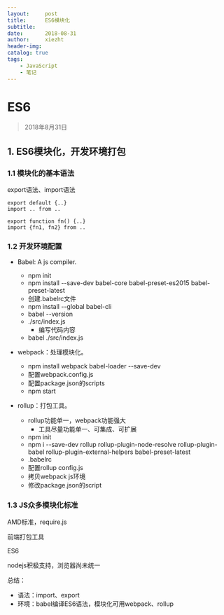 ```yaml
---
layout:     post
title:      ES6模块化
subtitle:   
date:       2018-08-31
author:     xiezht
header-img: 
catalog: true
tags: 
    - JavaScript
    - 笔记
---
```


# ES6

> 2018年8月31日

## 1. ES6模块化，开发环境打包

### 1.1 模块化的基本语法

export语法、import语法

```
export default {..}
import .. from ..

export function fn() {..}
import {fn1, fn2} from ..
```

### 1.2 开发环境配置

* Babel: A js compiler.
    + npm init
    + npm install --save-dev babel-core babel-preset-es2015 babel-preset-latest
    + 创建.babelrc文件
    + npm install --global babel-cli
    + babel --version
    + ./src/index.js
        + 编写代码内容
    + babel ./src/index.js

* webpack：处理模块化。
    + npm install webpack babel-loader --save-dev
    + 配置webpack.config.js
    + 配置package.json的scripts
    + npm start

* rollup：打包工具。
    + rollup功能单一，webpack功能强大
        + 工具尽量功能单一、可集成、可扩展
    + npm init
    + npm i --save-dev rollup rollup-plugin-node-resolve rollup-plugin-babel rollup-plugin-external-helpers babel-preset-latest 
    + .babelrc
    + 配置rollup config.js
    + 拷贝webpack js环境
    + 修改package.json的script


### 1.3 JS众多模块化标准

AMD标准，require.js

前端打包工具

ES6

nodejs积极支持，浏览器尚未统一


总结：

* 语法：import、export
* 环境：babel编译ES6语法，模块化可用webpack、rollup


